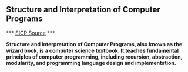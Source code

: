 ## Structure and Interpretation of Computer Programs
*** [SICP Source](https://mitpress.mit.edu/sites/default/files/sicp/index.html) ***

**Structure and Interpretation of Computer Programs, also known as the wizard book, is a computer science textbook. It teaches fundamental principles of computer programming, including recursion, abstraction, modularity, and programming language design and implementation.**
